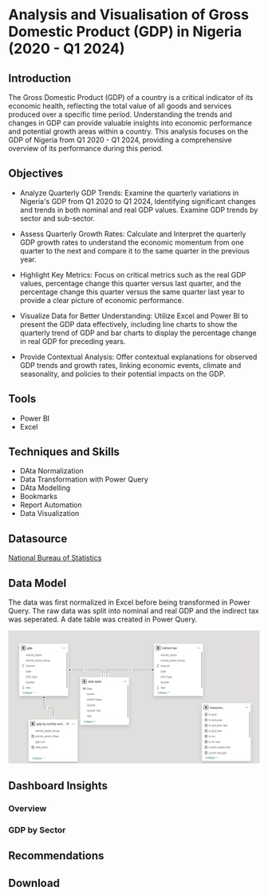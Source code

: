# Analysis and Visualisation of Gross Domestic Product (GDP) in Nigeria (2020 - Q1 2024)

## Introduction
The Gross Domestic Product (GDP) of a country is a critical indicator of its economic health, reflecting the total value of all goods and services produced over a specific time period. Understanding the trends and changes in GDP can provide valuable insights into economic performance and potential growth areas within a country. This analysis focuses on the GDP of Nigeria from Q1 2020 - Q1 2024, providing a comprehensive overview of its performance during this period.

## Objectives

- Analyze Quarterly GDP Trends: Examine the quarterly variations in Nigeria's GDP from Q1 2020 to Q1 2024, Identifying significant changes and trends in both nominal and real GDP values. Examine GDP trends by sector and sub-sector.

- Assess Quarterly Growth Rates: Calculate and Interpret the quarterly GDP growth rates to understand the economic momentum from one quarter to the next and compare it to the same quarter in the previous year.

- Highlight Key Metrics: Focus on critical metrics such as the real GDP values, percentage change this quarter versus last quarter, and the percentage change this quarter versus the same quarter last year to provide a clear picture of economic performance.

- Visualize Data for Better Understanding: Utilize Excel and Power BI to present the GDP data effectively, including line charts to show the quarterly trend of GDP and bar charts to display the percentage change in real GDP for preceding years.

- Provide Contextual Analysis: Offer contextual explanations for observed GDP trends and growth rates, linking economic events, climate and seasonality, and policies to their potential impacts on the GDP.


## Tools
- Power BI
- Excel

## Techniques and Skills
- DAta Normalization
- Data Transformation with Power Query
- DAta Modelling
- Bookmarks
- Report Automation
- Data Visualization
  
## Datasource
<a href = "https://nigerianstat.gov.ng/elibrary/read/1241506"> National Bureau of Statistics </a>

## Data Model
The data was first normalized in Excel before being transformed in Power Query. The raw data was split into nominal and real GDP and the indirect tax was seperated. A date table was created in Power Query.

![Data Model](https://github.com/JennyCyril/Demo-GDP-Analysis-in-Nigeria/blob/main/images/GDP_Model_View.png)

## Dashboard Insights
### Overview

### GDP by Sector

## Recommendations

## Download
